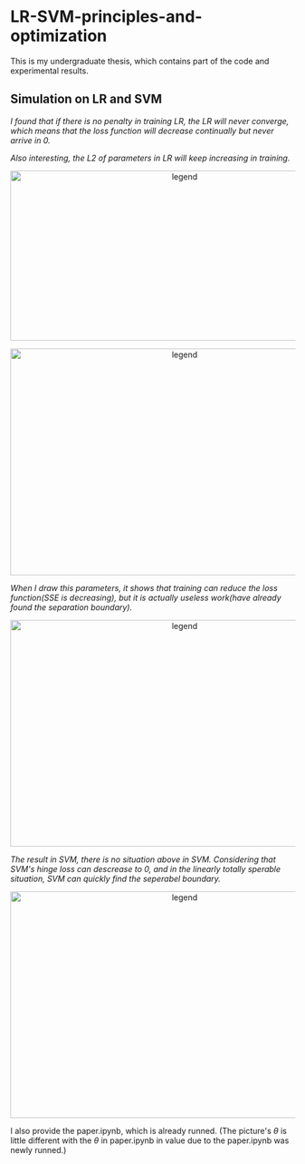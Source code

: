 # LR-SVM-principles-and-optimization
This is my undergraduate thesis, which contains part of the code and experimental results.

## Simulation on LR and SVM

*I found that if there is no penalty in training LR, the LR will never converge, which means that the loss function will decrease continually but never arrive in 0.*

*Also interesting, the L2 of parameters in LR will keep increasing in training.*

<p align="center">
  <img src="https://github.com/digbangbang/LR-SVM-principles-and-optimization/assets/78746384/eb1b2bef-ee4d-479e-8595-2ad9fd5044fb" alt="legend" width="600" height="300">
</p>

<p align="center">
  <img src="https://github.com/digbangbang/LR-SVM-principles-and-optimization/assets/78746384/6314a4e8-e8ed-4e08-ba25-cd0862b2ae61" alt="legend" width="600" height="400">
</p>

*When I draw this parameters, it shows that training can reduce the loss function(SSE is decreasing), but it is actually useless work(have already found the separation boundary).*

<p align="center">
  <img src="https://github.com/digbangbang/LR-SVM-principles-and-optimization/assets/78746384/f55ace25-3ce4-4662-9ace-a3fbe0b37f4e" alt="legend" width="600" height="400">
</p>

*The result in SVM, there is no situation above in SVM. Considering that SVM's hinge loss can descrease to 0, and in the linearly totally sperable situation, SVM can quickly find the seperabel boundary.*

<p align="center">
  <img src="https://github.com/digbangbang/LR-SVM-principles-and-optimization/assets/78746384/3bfe8cb2-5039-4d87-ae37-7804d4bead6c" alt="legend" width="600" height="400">
</p>

I also provide the paper.ipynb, which is already runned. (The picture's $\theta$ is little different with the $\theta$ in paper.ipynb in value due to the paper.ipynb was newly runned.)
